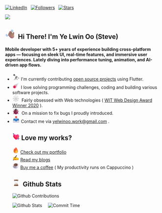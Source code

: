 [![LinkedIn](https://img.shields.io/badge/-LinkedIn-blue?style=for-the-badge&logo=Linkedin&logoColor=white&link=https://www.linkedin.com/in/ye-lwin-oo-ucsm/)](https://www.linkedin.com/in/ye-lwin-oo-ucsm/) &nbsp;
[![Followers](https://img.shields.io/github/followers/YeLwinOo-Steve?style=for-the-badge&logo=Github&label=Followers&labelColor=FFB001&&color=FFB001)](https://github.com/YeLwinOo-Steve) &nbsp;
[![Stars](https://img.shields.io/github/stars/YeLwinOo-Steve?style=for-the-badge&logo=Github&label=stars&labelColor=FFB001&color=FFB001)](https://github.com/YeLwinOo-Steve) &nbsp;

![](https://komarev.com/ghpvc/?username=YeLwinOo-Steve&style=flat&color=FFB001)
## <img src="assets/icons/Waving Hand Medium Skin Tone.png" width="32px"> &nbsp;<b>Hi There! I'm Ye Lwin Oo (Steve)</b>
<h4>Mobile developer with 5+ years of experience building cross-platform apps — focusing on sleek UI, real-time features, and immersive user experiences. Lately diving into performance tuning, animation, and AI-driven app flows.</h4>
<ul>
<li> <img src="assets/icons/Telescope.webp" width="24px">  I'm currently contributing <a href="https://en.wikipedia.org/wiki/Open_source">open source projects</a> using Flutter.</li>
<li> <img src="assets/icons/Comet.png" width="24px">  I love solving programming challenges, coding and building various software projects.
</li>
<li><img src="assets/icons/Spider Web.webp" width="22px">&nbsp; Fairly obsessed with Web technologies ( <a href="https://witaward.com/result/2020">WIT Web Design Award Winner 2020</a> ).</li>
<li><img src="assets/icons/Lady Beetle.png" width="22px">&nbsp; On a mission to fix bugs I proudly introduced.</li>
<li> <img src="assets/icons/Inbox Tray.webp" width="24px"> Contact me via <a href="mailto: yelwinoo.work@gmail.com">yelwinoo.work@gmail.com</a> .</li>

## <img src="assets/icons/Heart with Arrow.png" width="24px">&nbsp;Love my works?

<img src="assets/icons/Fire.png" width="22px"/>&nbsp;[Check out my portfolio](https://yl0.me)<br/>
<img src="assets/icons/Writing Hand.webp" width="22px"/>&nbsp;[Read my blogs](https://blog.yl0.me/)<br/>
<img src="assets/icons/Hot Beverage.png" width="22px"> [Buy me a coffee](https://buymeacoffee.com/yloo2) ( My productivity runs on Cappuccino )

## <img src="assets/icons/Hourglass Done.webp" width="24px"> &nbsp;Github Stats

![Github Contributions](http://github-profile-summary-cards.vercel.app/api/cards/profile-details?username=YeLwinOo-Steve&theme=vision_friendly_dark)

![Github Stats](http://github-profile-summary-cards.vercel.app/api/cards/stats?username=YeLwinOo-Steve&theme=vision_friendly_dark)&nbsp;&nbsp;
&nbsp;
![Commit Time](http://github-profile-summary-cards.vercel.app/api/cards/productive-time?username=YeLwinOo-Steve&theme=vision_friendly_dark&utcOffset=7)
